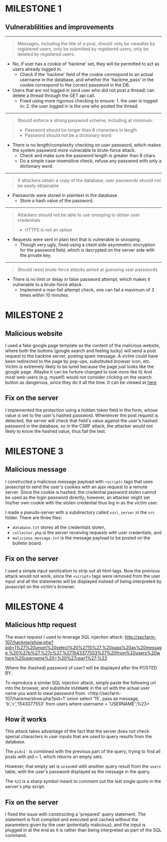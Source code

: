 # MILESTONE 1

## Vulnerablilities and improvements

---

> Messages, including the title of a post, should: only be viewable by registered users, only be submitted by registered users, only be deleted by registered users.

* No, if user has a cookie of 'hackme' set, they will be permitted to act as users already logged in.
	* Check if the 'hackme' field of the cookie correspond to an actual username in the database, and whether the 'hackme\_pass' in the cookie correspond to the correct password in the DB.
* Users that are not logged in (and user who did not post a thread) can delete a thread through the GET api call.
	* Fixed using more rigorous checking to ensure: 1. the user is logged in; 2. the user logged in is the one who posted the thread.

---
> Should enforce a strong password scheme, including at minimum:
> * Password should be longer than 8 characters in length
> * Password should not be a dictionary word

* There is no length/complexity checking on user password, which makes the system password more vulnerable to brute-force attack.
	* Check and make sure the password length is greater than 8 chars.
	* Do a simple case-insensitive check, refuse any password with only a dictionary word.
---
> If attackers obtain a copy of the database, user passwords should not be easily obtainable

* Passwords were stored in plaintext in the database.
	* Store a hash value of the password.
---
> Attackers should not be able to use snooping to obtain user credentials
>	* HTTPS is not an option

* Requests were sent in plain text that is vulnerable to snooping.
	* Though very ugly, fixed using a client side asymmetric encryption for the password field, which is decrypted on the server side with the private key.

---
> Should resist brute-force attacks aimed at guessing user passwords

* There is no limit or delay in false password attempt, which makes it vulnerable to a brute-force attack.
	* Implement a max-fail attempt check, one can fail a maximum of 3 times within 10 minutes.


# MILESTONE 2

## Malicious website

I used a fake google page template as the content of the malicious website, where both the buttons (google search and feeling lucky) will send a post request to the hackme server, posting spam message. 
A victim could have been redirected to the page by pop-ups, substituted browser icon, etc. Victim is extremely likely to be lured because the page just looks like the google page. (Maybe it can be furture changed to look more like it) And most web users (e.g. myself) would not consider clicking on the search button as dangerous, since they do it all the time.
It can be viewed at [here](https://cse.taylor.edu/~hdeng/google-homepage/csrf.html)

## Fix on the server

I implemented the protection using a hidden token field in the form, whose value is set to the user's hashed password. Whenenver the post request is detected, the server will check that field's value against the user's hashed password in the database, so in the CSRF attack, the attacker would not likely to know the hashed value, thus fail the test.

# MILESTONE 3

## Malicious message

I constructed a malicious message payload with `<script>` tags that uses javascript to send the user's cookies with an ajax request to a remote server. Since the cookie is hashed, the credential password stolen cannot be used as the login password directly; however, an attacker might set his/her own cookie with the stolen credential thus log in as the victim user.

I made a pseudo-server with a subdirectory called `xss\_server` in the `src` folder. There are three files: 
* `database.txt` stores all the credentials stolen, 
* `collector.php` is the server receiving requests with user credentials, and
* `malicious_message.txt` is the message payload to be posted on the bulletin board.

## Fix on the server

I used a simple input sanitization to strip out all html tags. Now the previous attack would not work, since the `<script>` tags were removed from the user input and all the statements will be displayed instead of being interpreted by javascript on the victim's browser.

# MILESTONE 4

## Malicious http request
The exact request I used to leverage SQL injection attack: <http://secfarm-107/hackme/show.php?pid=1%27%20union%20select%20%2715%27,%20pass%20as%20message,%20%27b%27,%27c%27,%271543377553%27%20from%20users%20where%20username%20=%20%27user1%27;%23>

Where the (hashed) password of user1 will be displayed after the POSTED BY.

To reproduce a similar SQL injection attack, simply paste the following url into the browser, and substitute `USERNAME` in the url with the actual user name you want to steal password from.
<http://secfarm-107/hackme/show.php?pid=1' union select '15', pass as message, 'b','c','1543377553' from users where username = 'USERNAME';%23>

## How it works

This attack takes advantage of the fact that the server does not check special characters in user inputs that are used to query results from the database.

The `pid=1'` is combined with the previous part of the query, trying to find all posts with pid = 1, which returns an empty sets.

However, that empty set is `union`ed with another query result from the `users` table, with the user's password displayed as the message in the query.

The `%23` is a sharp symbol meant to comment out the last single quote in the server's php script.

## Fix on the server

I fixed the issue with constructing a 'prepared' query statement. The statement is first compiled and executed and cached without the parameters given by the user (potentially malicious), and the input is plugged in at the end as it is rather than being interpreted as part of the SQL command.
